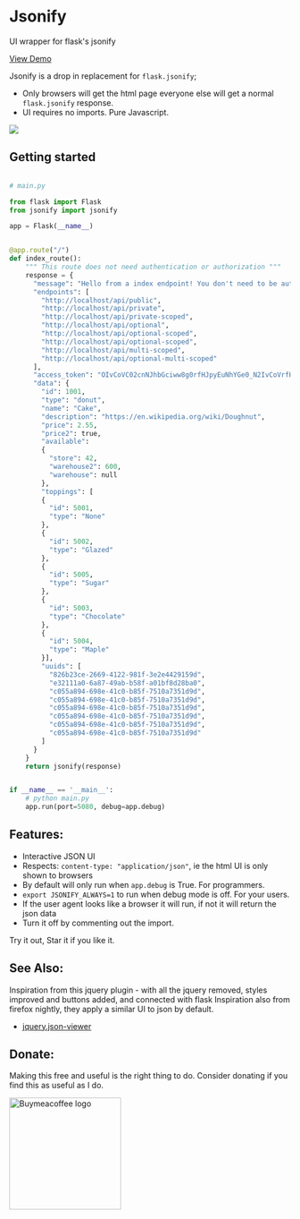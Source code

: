 # Jsonify
UI wrapper for flask's jsonify

[View Demo](https://xzava.github.io/jsonify/demo.html)

Jsonify is a drop in replacement for `flask.jsonify`;
- Only browsers will get the html page everyone else will get a normal `flask.jsonify` response.
- UI requires no imports. Pure Javascript.

<img src="https://xzava.github.io/jsonify/jsonify.png"></img>

## Getting started

```python

# main.py

from flask import Flask
from jsonify import jsonify

app = Flask(__name__)


@app.route("/")
def index_route():
	""" This route does not need authentication or authorization """
	response = {
	  "message": "Hello from a index endpoint! You don't need to be authenticated to see this.",
	  "endpoints": [
	    "http://localhost/api/public",
	    "http://localhost/api/private",
	    "http://localhost/api/private-scoped",
	    "http://localhost/api/optional",
	    "http://localhost/api/optional-scoped",
	    "http://localhost/api/optional-scoped",
	    "http://localhost/api/multi-scoped",
	    "http://localhost/api/optional-multi-scoped"
	  ],
	  "access_token": "OIvCoVC02cnNJhbGciww8g0rfHJpyEuNhYGe0_N2IvCoVrfH2c9DXGe_N2r4eySKj9DXfHOq43Xtc3zCi9Q",
	  "data": {
	    "id": 1001,
	    "type": "donut",
	    "name": "Cake",
	    "description": "https://en.wikipedia.org/wiki/Doughnut",
	    "price": 2.55,
	    "price2": true,
	    "available":
	    {
	      "store": 42,
	      "warehouse2": 600,
	      "warehouse": null
	    },
	    "toppings": [
	    {
	      "id": 5001,
	      "type": "None"
	    },
	    {
	      "id": 5002,
	      "type": "Glazed"
	    },
	    {
	      "id": 5005,
	      "type": "Sugar"
	    },
	    {
	      "id": 5003,
	      "type": "Chocolate"
	    },
	    {
	      "id": 5004,
	      "type": "Maple"
	    }],
	    "uuids": [
	      "826b23ce-2669-4122-981f-3e2e4429159d",
	      "e32111a0-6a87-49ab-b58f-a01bf8d28ba0",
	      "c055a894-698e-41c0-b85f-7510a7351d9d",
	      "c055a894-698e-41c0-b85f-7510a7351d9d",
	      "c055a894-698e-41c0-b85f-7510a7351d9d",
	      "c055a894-698e-41c0-b85f-7510a7351d9d",
	      "c055a894-698e-41c0-b85f-7510a7351d9d",
	      "c055a894-698e-41c0-b85f-7510a7351d9d"
	    ]
	  }
	}
	return jsonify(response)


if __name__ == '__main__':
	# python main.py
	app.run(port=5080, debug=app.debug)


```

## Features:

- Interactive JSON UI
- Respects: `content-type: "application/json"`, ie the html UI is only shown to browsers
- By default will only run when `app.debug` is True. For programmers.
- `export JSONIFY_ALWAYS=1` to run when debug mode is off. For your users.
- If the user agent looks like a browser it will run, if not it will return the json data
- Turn it off by commenting out the import.


Try it out, Star it if you like it.



## See Also:
Inspiration from this jquery plugin - with all the jquery removed, styles improved and buttons added, and connected with flask
Inspiration also from firefox nightly, they apply a similar UI to json by default.

- [jquery.json-viewer](https://github.com/abodelot/jquery.json-viewer)


## Donate:

Making this free and useful is the right thing to do. Consider donating if you find this as useful as I do. 

[<td style="text-align:center"> <img alt="Buymeacoffee logo" src="https://ci5.googleusercontent.com/proxy/bUcfJu5843uyZkufO2ah5B0cSK9zAEiPrnrMmAIrGgdi6Y2nS4VMINilrSPkWV4_wSOkz5kiWzk82Odgt4yAOLQ5zez5BiqBun0PORk6uyTFgx2tLYLMkQfZ=s0-d-e1-ft#https://cdn.buymeacoffee.com/assets/img/email-template/bmc-new-logo.png" style="max-width:100%;width:200px" class="CToWUd"> </td>](https://www.buymeacoffee.com/kaurifund)

